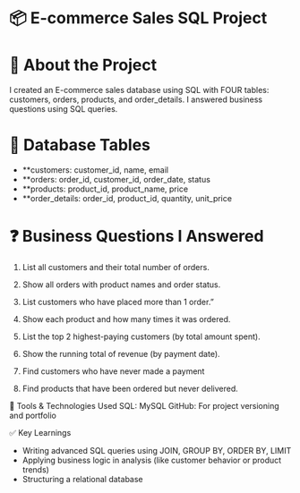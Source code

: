 # 📦 E-commerce Sales SQL Project

# 📌 About the Project
I created an E-commerce sales database using SQL with FOUR tables:
customers, orders, products, and order_details. I answered business questions using SQL queries.

# 🧱 Database Tables
- **customers:        customer_id, name, email
- **orders:           order_id, customer_id, order_date, status
- **products:         product_id, product_name, price
- **order_details:    order_id, product_id, quantity, unit_price

# ❓ Business Questions I Answered

1. List all customers and their total number of orders.

2) Show all orders with product names and order status.

3) List customers who have placed more than 1 order.”

4) Show each product and how many times it was ordered.

5) List the top 2 highest-paying customers (by total amount spent).
 
6) Show the running total of revenue (by payment date).

7) Find customers who have never made a payment

8) Find products that have been ordered but never delivered.


🔧 Tools & Technologies Used
 SQL: MySQL 
 GitHub: For project versioning and portfolio


✅ Key Learnings

- Writing advanced SQL queries using JOIN, GROUP BY, ORDER BY, LIMIT
- Applying business logic in analysis (like customer behavior or product trends)
- Structuring a relational database





